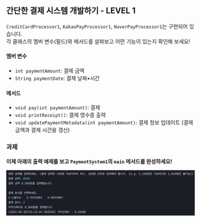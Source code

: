 ## 간단한 결제 시스템 개발하기 - LEVEL 1

`CreditCardProcessor1`, `KakaoPayProcessor1`, `NaverPayProcessor1`는 구현되어 있습니다.  
각 클래스의 멤버 변수(필드)와 메서드를 살펴보고 어떤 기능이 있는지 확인해 보세요!

#### 멤버 변수

- `int paymentAmount`: 결제 금액
- `String paymentDate`: 결제 날짜•시간

#### 메서드

- `void pay(int paymentAmount)`: 결제
- `void printReceipt()`: 결제 영수증 출력
- `void updatePaymentMetadata(int paymentAmount)`: 결제 정보 업데이트 (결제 금액과 결제 시간을 갱신)

### 과제

**이제 아래의 출력 예제를 보고 `PaymentSystem1`의 `main` 메서드를 완성하세요!**

![level1-result.png](../resources/level1-result.png)
